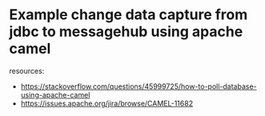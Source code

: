 # Example change data capture from jdbc to messagehub using apache camel

resources:

- https://stackoverflow.com/questions/45999725/how-to-poll-database-using-apache-camel
- https://issues.apache.org/jira/browse/CAMEL-11682
